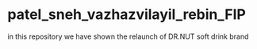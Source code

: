 # patel_sneh_vazhazvilayil_rebin_FIP
in this repository we have shown the relaunch of DR.NUT soft drink brand
